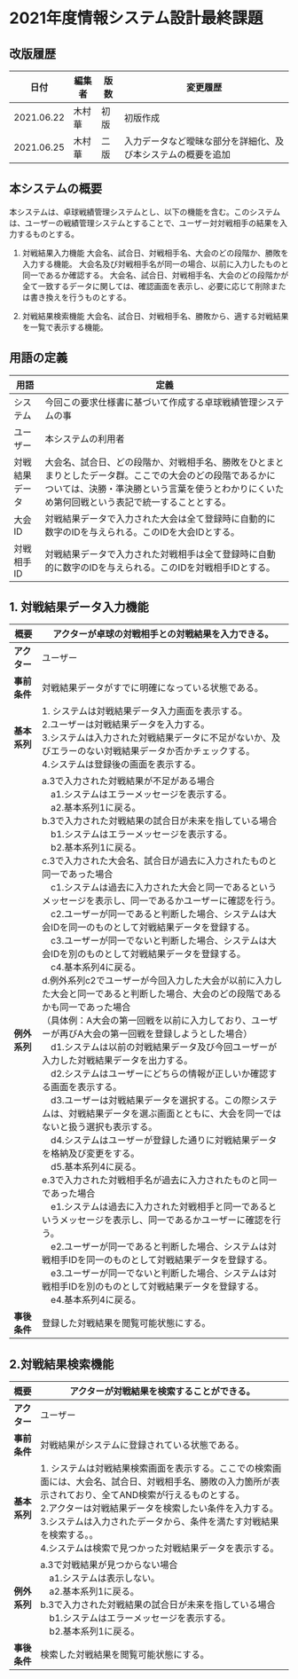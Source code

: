 # 2021年度情報システム設計最終課題

## 改版履歴
|日付|編集者|版数|変更履歴|
|---|-----|---|-------|
|2021.06.22|木村華|初版|初版作成|
|2021.06.25|木村華|二版|入力データなど曖昧な部分を詳細化、及び本システムの概要を追加|

## 本システムの概要
本システムは、卓球戦績管理システムとし、以下の機能を含む。このシステムは、ユーザーの戦績管理システムとすることで、ユーザー対対戦相手の結果を入力するものとする。

1. 対戦結果入力機能
大会名、試合日、対戦相手名、大会のどの段階か、勝敗を入力する機能。
大会名及び対戦相手名が同一の場合、以前に入力したものと同一であるか確認する。
大会名、試合日、対戦相手名、大会のどの段階かが全て一致するデータに関しては、確認画面を表示し、必要に応じて削除または書き換えを行うものとする。

2. 対戦結果検索機能
大会名、試合日、対戦相手名、勝敗から、適する対戦結果を一覧で表示する機能。

## 用語の定義

|用語|定義|
|---|-----|
|システム|今回この要求仕様書に基づいて作成する卓球戦績管理システムの事|
|ユーザー|本システムの利用者|
|対戦結果データ|大会名、試合日、どの段階か、対戦相手名、勝敗をひとまとまりとしたデータ群。ここでの大会のどの段階であるかについては、決勝・準決勝という言葉を使うとわかりにくいため第何回戦という表記で統一することとする。|
|大会ID|対戦結果データで入力された大会は全て登録時に自動的に数字のIDを与えられる。このIDを大会IDとする。|
|対戦相手ID|対戦結果データで入力された対戦相手は全て登録時に自動的に数字のIDを与えられる。このIDを対戦相手IDとする。|

## 1. 対戦結果データ入力機能
|概要|アクターが卓球の対戦相手との対戦結果を入力できる。|
|---|---|
|**アクター**|ユーザー|
|**事前条件**|対戦結果データがすでに明確になっている状態である。|
|**基本系列**|1. システムは対戦結果データ入力画面を表示する。<br>2.ユーザーは対戦結果データを入力する。<br>3.システムは入力された対戦結果データに不足がないか、及びエラーのない対戦結果データか否かチェックする。<br>4.システムは登録後の画面を表示する。|
|**例外系列**|a.3で入力された対戦結果が不足がある場合<br>　a1.システムはエラーメッセージを表示する。<br>　a2.基本系列1に戻る。<br>b.3で入力された対戦結果の試合日が未来を指している場合<br>　b1.システムはエラーメッセージを表示する。<br>　b2.基本系列1に戻る。<br>c.3で入力された大会名、試合日が過去に入力されたものと同一であった場合<br>　c1.システムは過去に入力された大会と同一であるというメッセージを表示し、同一であるかユーザーに確認を行う。<br>　c2.ユーザーが同一であると判断した場合、システムは大会IDを同一のものとして対戦結果データを登録する。<br>　c3.ユーザーが同一でないと判断した場合、システムは大会IDを別のものとして対戦結果データを登録する。<br>　c4.基本系列4に戻る。<br>d.例外系列c2でユーザーが今回入力した大会が以前に入力した大会と同一であると判断した場合、大会のどの段階であるかも同一であった場合<br>（具体例：A大会の第一回戦を以前に入力しており、ユーザーが再びA大会の第一回戦を登録しようとした場合）<br>　d1.システムは以前の対戦結果データ及び今回ユーザーが入力した対戦結果データを出力する。<br>　d2.システムはユーザーにどちらの情報が正しいか確認する画面を表示する。<br>　d3.ユーザーは対戦結果データを選択する。この際システムは、対戦結果データを選ぶ画面とともに、大会を同一ではないと扱う選択も表示する。<br>　d4.システムはユーザーが登録した通りに対戦結果データを格納及び変更をする。<br>　d5.基本系列4に戻る。<br>e.3で入力された対戦相手名が過去に入力されたものと同一であった場合<br>　e1.システムは過去に入力された対戦相手と同一であるというメッセージを表示し、同一であるかユーザーに確認を行う。<br>　e2.ユーザーが同一であると判断した場合、システムは対戦相手IDを同一のものとして対戦結果データを登録する。<br>　e3.ユーザーが同一でないと判断した場合、システムは対戦相手IDを別のものとして対戦結果データを登録する。<br>　e4.基本系列4に戻る。|
|**事後条件**|登録した対戦結果を閲覧可能状態にする。|

## 2.対戦結果検索機能
|概要|アクターが対戦結果を検索することができる。|
|---|---|
|**アクター**|ユーザー|
|**事前条件**|対戦結果がシステムに登録されている状態である。|
|**基本系列**|1. システムは対戦結果検索画面を表示する。ここでの検索画面には、大会名、試合日、対戦相手名、勝敗の入力箇所が表示されており、全てAND検索が行えるものとする。<br>2.アクターは対戦結果データを検索したい条件を入力する。<br>3.システムは入力されたデータから、条件を満たす対戦結果を検索する。。<br>4.システムは検索で見つかった対戦結果データを表示する。|
|**例外系列**|a.3で対戦結果が見つからない場合<br>　a1.システムは表示しない。<br>　a2.基本系列1に戻る。<br>b.3で入力された対戦結果の試合日が未来を指している場合<br>　b1.システムはエラーメッセージを表示する。<br>　b2.基本系列1に戻る。|
|**事後条件**|検索した対戦結果を閲覧可能状態にする。|

